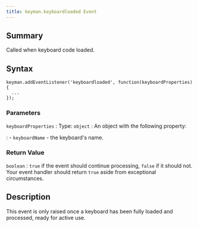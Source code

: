 ```yaml
---
title: keyman.keyboardloaded Event
---
```


## Summary

Called when keyboard code loaded.

## Syntax

```
keyman.addEventListener('keyboardloaded', function(keyboardProperties) {
  ...
});
```

### Parameters

`keyboardProperties`
:   Type: `object`
:   An object with the following property:

: - `keyboardName` - the keyboard's name.

### Return Value

`boolean`
:   `true` if the event should continue processing, `false` if it should
    not. Your event handler should return `true` aside from exceptional
    circumstances.

## Description

This event is only raised once a keyboard has been fully loaded and
processed, ready for active use.
